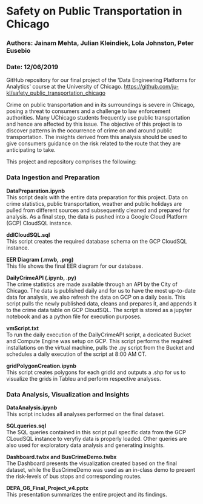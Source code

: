 # Safety on Public Transportation in Chicago

### Authors: Jainam Mehta, Julian Kleindiek, Lola Johnston, Peter Eusebio
### Date: 12/06/2019

GitHub repository for our final project of the 'Data Engineering Platforms for Analytics' course at the University of Chicago.
https://github.com/ju-kl/safety_public_transportation_chicago

Crime on public transportation and in its surroundings is severe in Chicago, posing a threat to consumers and a challenge to law enforcement authorities. Many UChicago students frequently use public transportation and hence are affected by this issue. The objective of this project is to discover patterns in the occurrence of crime on and around public transportation. The insights derived from this analysis should be used to give consumers guidance on the risk related to the route that they are anticipating to take.

This project and repository comprises the following:

### Data Ingestion and Preparation  

**DataPreparation.ipynb**  
This script deals with the entire data preparation for this project. Data on crime statistics, public transportation, weather and public holidays are pulled from different sources and subsequently cleaned and prepared for analysis. As a final step, the data is pushed into a Google Cloud Platform (GCP) CloudSQL instance.

**ddlCloudSQL.sql**  
This script creates the required database schema on the GCP CloudSQL instance. 

**EER Diagram (.mwb, .png)**  
This file shows the final EER diagram for our database.

**DailyCrimeAPI (.ipynb, .py)**  
The crime statistics are made available through an API by the City of Chicago. The data is published daily and for us to have the most up-to-date data for analysis, we also refresh the data on GCP on a daily basis. This script pulls the newly published data, cleans and prepares it, and appends it to the crime data table on GCP CloudSQL. The script is stored as a jupyter notebook and as a python file for execution purposes.

**vmScript.txt**  
To run the daily execution of the DailyCrimeAPI script, a dedicated Bucket and Compute Engine was setup on GCP. This script performs the required installations on the virtual machine, pulls the .py script from the Bucket and schedules a daily execution of the script at 8:00 AM CT.

**gridPolygonCreation.ipynb**  
This script creates polygons for each gridId and outputs a .shp for us to visualize the grids in Tableu and perform respective analyses.  


### Data Analysis, Visualization and Insights

**DataAnalysis.ipynb**  
This script includes all analyses performed on the final dataset.

**SQLqueries.sql**  
The SQL queries contained in this script pull specific data from the GCP CLoudSQL instance to veryfiy data is properly loaded. Other queries are also used for exploratory data analysis and generating insights.

**Dashboard.twbx and BusCrimeDemo.twbx**  
The Dashboard presents the visualization created based on the final dataset, while the BusCrimeDemo was used as an in-class demo to present the risk-levels of bus stops and corresponding routes.

**DEPA_G6_Final_Project_v4.pptx**  
This presentation summarizes the entire project and its findings.
